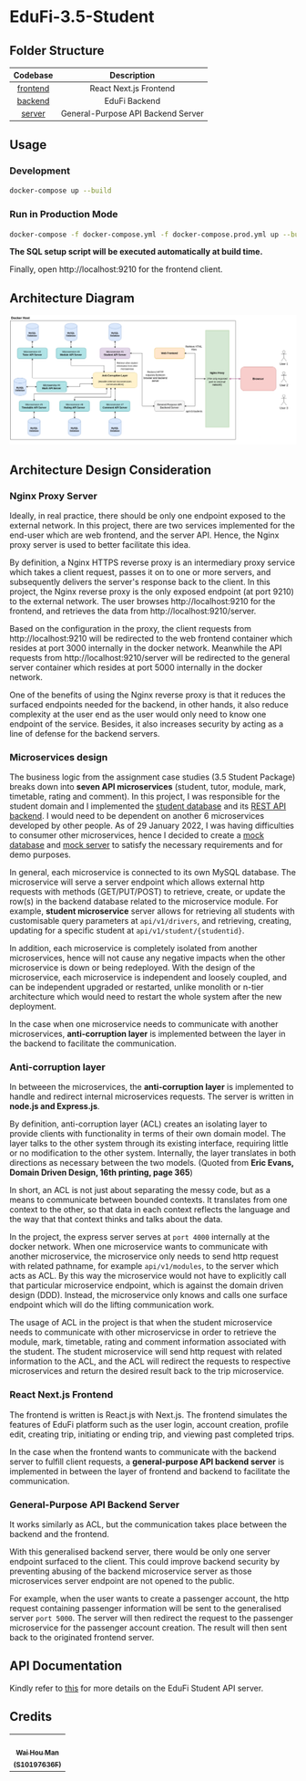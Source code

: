 # EduFi-3.5-Student

## Folder Structure

|       Codebase       |            Description             |
| :------------------: | :--------------------------------: |
| [frontend](frontend) |       React Next.js Frontend       |
|  [backend](backend)  |           EduFi Backend            |
|   [server](server)   | General-Purpose API Backend Server |

## Usage

### Development

```bash
docker-compose up --build
```

### Run in Production Mode

```bash
docker-compose -f docker-compose.yml -f docker-compose.prod.yml up --build
```

**The SQL setup script will be executed automatically at build time.**

Finally, open http://localhost:9210 for the frontend client.

## Architecture Diagram

![Architecture Diagram](docs/architecture_diagram.png)

## Architecture Design Consideration

### Nginx Proxy Server

Ideally, in real practice, there should be only one endpoint exposed to the external network. In this project, there are two services implemented for the end-user which are web frontend, and the server API. Hence, the Nginx proxy server is used to better facilitate this idea.

By definition, a Nginx HTTPS reverse proxy is an intermediary proxy service which takes a client request, passes it on to one or more servers, and subsequently delivers the server's response back to the client. In this project, the Nginx reverse proxy is the only exposed endpoint (at port 9210) to the external network. The user browses http://localhost:9210 for the frontend, and retrieves the data from http://localhost:9210/server.

Based on the configuration in the proxy, the client requests from http://localhost:9210 will be redirected to the web frontend container which resides at port 3000 internally in the docker network. Meanwhile the API requests from http://localhost:9210/server will be redirected to the general server container which resides at port 5000 internally in the docker network.

One of the benefits of using the Nginx reverse proxy is that it reduces the surfaced endpoints needed for the backend, in other hands, it also reduce complexity at the user end as the user would only need to know one endpoint of the service. Besides, it also increases security by acting as a line of defense for the backend servers.

### Microservices design

The business logic from the assignment case studies (3.5 Student Package) breaks down into **seven API microservices** (student, tutor, module, mark, timetable, rating and comment). In this project, I was responsible for the student domain and I implemented the [student database](backend/students/database) and its [REST API backend](backend/students/server). I would need to be dependent on another 6 microservices developed by other people. As of 29 January 2022, I was having difficulties to consumer other microservices, hence I decided to create a [mock database](backend/mock/database) and [mock server](backend/mock/server) to satisfy the necessary requirements and for demo purposes.

In general, each microservice is connected to its own MySQL database. The microservice will serve a server endpoint which allows external http requests with methods (GET/PUT/POST) to retrieve, create, or update the row(s) in the backend database related to the microservice module. For example, **student microservice** server allows for retrieving all students with customisable query parameters at `api/v1/drivers`, and retrieving, creating, updating for a specific student at `api/v1/student/{studentid}`.

In addition, each microservice is completely isolated from another microservices, hence will not cause any negative impacts when the other microservice is down or being redeployed. With the design of the microservice, each microservice is independent and loosely coupled, and can be independent upgraded or restarted, unlike monolith or n-tier architecture which would need to restart the whole system after the new deployment.

In the case when one microservice needs to communicate with another microservices, **anti-corruption layer** is implemented between the layer in the backend to facilitate the communication.

### Anti-corruption layer

In betweeen the microservices, the **anti-corruption layer** is implemented to handle and redirect internal microservices requests. The server is written in **node.js and Express.js**.

By definition, anti-corruption layer (ACL) creates an isolating layer to provide clients with functionality in terms of their own domain model. The layer talks to the other system through its existing interface, requiring little or no modification to the other system. Internally, the layer translates in both directions as necessary between the two models. (Quoted from **Eric Evans, Domain Driven Design, 16th printing, page 365**)

In short, an ACL is not just about separating the messy code, but as a means to communicate between bounded contexts. It translates from one context to the other, so that data in each context reflects the language and the way that that context thinks and talks about the data.

In the project, the express server serves at `port 4000` internally at the docker network. When one microservice wants to communicate with another microservice, the microservice only needs to send http request with related pathname, for example `api/v1/modules`, to the server which acts as ACL. By this way the microservice would not have to explicitly call that particular microservice endpoint, which is against the domain driven design (DDD). Instead, the microservice only knows and calls one surface endpoint which will do the lifting communication work.

The usage of ACL in the project is that when the student microservice needs to communicate with other microservicse in order to retrieve the module, mark, timetable, rating and comment information associated with the student. The student microservice will send http request with related information to the ACL, and the ACL will redirect the requests to respective microservices and return the desired result back to the trip microservice.

### React Next.js Frontend

The frontend is written is React.js with Next.js. The frontend simulates the features of EduFi platform such as the user login, account creation, profile edit, creating trip, initiating or ending trip, and viewing past completed trips.

In the case when the frontend wants to communicate with the backend server to fulfill client requests, a **general-purpose API backend server** is implemented in between the layer of frontend and backend to facilitate the communication.

### General-Purpose API Backend Server

It works similarly as ACL, but the communication takes place between the backend and the frontend.

With this generalised backend server, there would be only one server endpoint surfaced to the client. This could improve backend security by preventing abusing of the backend microservice server as those microservices server endpoint are not opened to the public.

For example, when the user wants to create a passenger account, the http request containing passenger information will be sent to the generalised server `port 5000`. The server will then redirect the request to the passenger microservice for the passenger account creation. The result will then sent back to the originated frontend server.

## API Documentation

Kindly refer to [this](docs/README.md) for more details on the EduFi Student API server.

## **Credits**

<table>
  <tr>
    <td align="center"><a href="https://github.com/hwennnn"><img src="https://avatars3.githubusercontent.com/u/54523581?s=460&u=a649d3ed6c70ffe2fa69f37c0870415668149113&v=4" width="100px;" alt=""/><br /><sub><b>Wai Hou Man <br> (S10197636F) </b></sub></a><br />
    </td>
  </tr>
</table>
